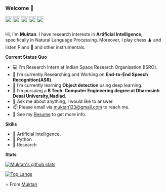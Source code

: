### Welcome 👋

<a href="https://www.linkedin.com/in/muktan-patel/">
  <img align="left" alt="LinkedIn" width="22px" src="https://cdn.jsdelivr.net/npm/simple-icons@3.1.0/icons/linkedin.svg" />
</a>
<a href="muktan123@gmail.com">
  <img align="left" alt="'Gmail" width="22px" src="https://cdn.jsdelivr.net/npm/simple-icons@3.1.0/icons/gmail.svg" />
</a>
<a href="https://www.codechef.com/users/muktan123">
  <img align="left" alt="CodeChaef" width="22px" src="https://api.iconify.design/simple-icons:codechef.svg" />
</a>
<a href="https://leetcode.com/muktan123/">
  <img align="left" alt="LeetCode" width="22px" src="https://api.iconify.design/simple-icons:leetcode.svg" />
</a>
<a href="https://www.kaggle.com/muktan">
  <img align="left" alt="Kaggle" width="22px" src="https://cdn.jsdelivr.net/npm/simple-icons@3.1.0/icons/kaggle.svg" />
</a>

<br />
<br />

Hi, I'm <b>Muktan</b>. I have research interests in <b>Artificial Intelligence</b>, specifically in Natural Language Processing. Moreover, I play chess ♟️ and listen Piano 🎹 and other instrumentals.

**Current Status Quo**

- 💻 I'm Research Intern at Indian Space Research Organisation (ISRO).
- 🔭 I’m currently Researching and Working on <b>End-to-End Speech Recognition(ASR)</b>.
- 🌱 I’m currently learning <b>Object detection</b> using deep learning.
- 💼 I’m pursuing a <b>B Tech. Computer Engineering degree at Dharmsinh Desai University,Nadiad</b>.
- 💬 Ask me about anything, I would like to answer.
- 📫 Please email via muktan123@gmail.com to reach me.
- 👀 See my [Resume](https://drive.google.com/file/d/1OdeaMP59QEVeTXUIzx6o-4AtJW-XQ4Gq/view?usp=sharing) to get more info.

**Skills**

- 🎯 Artificial Intelligence.
- 🎯 Python
- 🎯 Research


**Stats**

[![Muktan's github stats](https://github-readme-stats.vercel.app/api?username=Muktan&show_icons=true&theme=dark)](https://github.com/anuraghazra/github-readme-stats)

[![Top Langs](https://github-readme-stats.vercel.app/api/top-langs/?username=Muktan&layout=compact&theme=dark)](https://github.com/anuraghazra/github-readme-stats)

⭐️ From [Muktan](https://github.com/Muktan)

